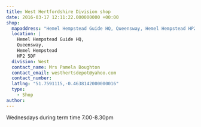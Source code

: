 ```yaml
---
title: West Hertfordshire Division shop
date: 2016-03-17 12:11:22.000000000 +00:00
shop:
  mapaddress: "Hemel Hempstead Guide HQ, Queensway, Hemel Hempstead HP2 5DF"
  location: |
    Hemel Hempstead Guide HQ,  
    Queensway,  
    Hemel Hempstead  
    HP2 5DF
  division: West
  contact_name: Mrs Pamela Boughton
  contact_email: westhertsdepot@yahoo.com
  contact_number: 
  latlng: "51.7591115,-0.4638142000000016"
  type:
    - Shop
author:
---
```

<p>Wednesdays during term time 7.00-8.30pm</p>
